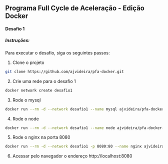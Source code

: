 ## Programa Full Cycle de Aceleração - Edição Docker

#### Desafio 1

##### Instruções:

Para executar o desafio, siga os seguintes passos:

1. Clone o projeto

```sh
git clone https://github.com/ajvideira/pfa-docker.git
```

2. Crie uma rede para o desafio 1

```sh
docker network create desafio1
```

3. Rode o mysql

```sh
docker run --rm -d --network desafio1 --name mysql ajvideira/pfa-docker-desafio1-mysql
```

4. Rode o node

```sh
docker run --rm -d --network desafio1 --name node ajvideira/pfa-docker-desafio1-node
```

5. Rode o nginx na porta 8080

```sh
docker run --rm -d --network desafio1 -p 8080:80 --name nginx ajvideira/pfa-docker-desafio1-nginx
```

6. Acessar pelo navegador o endereço http://localhost:8080
